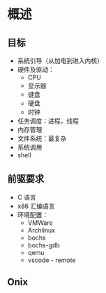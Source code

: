 # 概述

## 目标

- 系统引导（从加电到进入内核）
- 硬件及驱动：
    - CPU
    - 显示器
    - 键盘
    - 硬盘
    - 时钟
- 任务调度：进程，线程
- 内存管理
- 文件系统：最复杂
- 系统调用
- shell

## 前驱要求

- C 语言
- x86 汇编语言
- 环境配置：
    - VMWare
    - Archlinux
    - bochs
    - bochs-gdb
    - qemu
    - vscode - remote

## Onix
